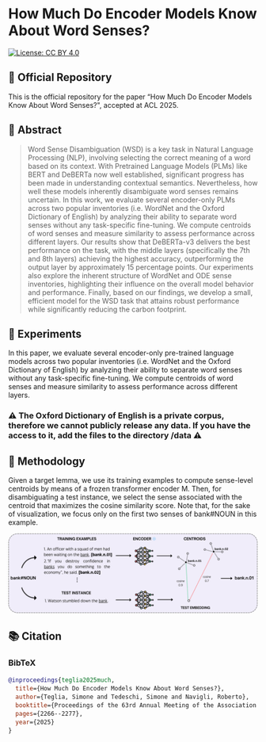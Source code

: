# How Much Do Encoder Models Know About Word Senses? 

<!-- [![Paper on OpenReview](https://img.shields.io/badge/Paper-OpenReview-orange)](https://openreview.net/forum?id=VCORXe6I5B) -->
[![License: CC BY 4.0](https://img.shields.io/badge/License-CC%20BY%204.0-lightgrey.svg)](https://creativecommons.org/licenses/by/4.0/)
## 📌 Official Repository

This is the official repository for the paper “How Much Do Encoder Models Know About Word Senses?", accepted at ACL 2025.

## 📝 Abstract

> Word Sense Disambiguation (WSD) is a key task in Natural Language Processing (NLP), involving selecting the correct meaning of a word based on its context. With Pretrained Language Models (PLMs) like BERT and DeBERTa now well established, significant progress has been made in understanding contextual semantics.
Nevertheless, how well these models inherently disambiguate word senses remains uncertain. In this work, we evaluate several encoder-only PLMs across two popular inventories (i.e. WordNet and the Oxford Dictionary of English) by analyzing their ability to separate word senses without any task-specific fine-tuning. We compute centroids of word senses and measure similarity to assess performance across different layers. Our results show that DeBERTa-v3 delivers the best performance on
the task, with the middle layers (specifically the 7th and 8th layers) achieving the highest accuracy, outperforming the output layer by approximately 15 percentage points. Our experiments also explore the inherent structure of WordNet and ODE sense inventories, highlighting their influence on the overall model behavior and performance. Finally, based on our findings, we develop a small, efficient model for
the WSD task that attains robust performance while significantly reducing the carbon footprint. 

## 🧩 Experiments

In this paper, we evaluate several encoder-only pre-trained language models across two popular inventories (i.e. WordNet and the Oxford Dictionary of English) by analyzing their ability to separate word senses without any task-specific fine-tuning. We compute centroids of word senses and measure similarity to assess performance across different layers.

### ⚠️ The Oxford Dictionary of English is a private corpus, therefore we cannot publicly release any data. If you have the access to it, add the files to the directory /data ⚠️

## 🧠 Methodology
Given a target lemma, we use its training examples to compute sense-level centroids by means of a frozen transformer encoder M. Then, for disambiguating a test instance, we select the sense associated with the centroid that maximizes the cosine similarity score. Note that, for the sake of visualization, we focus only on the first two senses of bank#NOUN in this example.

<p align="center">
    <img src="methodology.png" alt="Methodology" width="800" style="mix-blend-mode: darken;"/>
</p>

## 📚 Citation

### BibTeX

```bibtex
@inproceedings{teglia2025much,
  title={How Much Do Encoder Models Know About Word Senses?},
  author={Teglia, Simone and Tedeschi, Simone and Navigli, Roberto},
  booktitle={Proceedings of the 63rd Annual Meeting of the Association for Computational Linguistics (Volume 1: Long Papers)},
  pages={2266--2277},
  year={2025}
}
```

